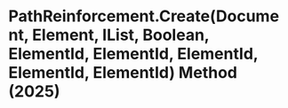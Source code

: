 # PathReinforcement.Create(Document, Element, IList<Curve>, Boolean, ElementId, ElementId, ElementId, ElementId, ElementId) Method (2025)

﻿